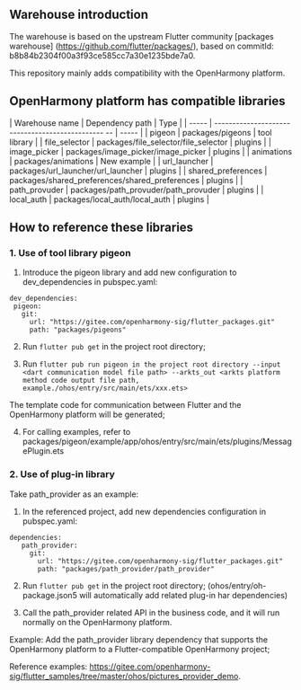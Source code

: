 ## Warehouse introduction

The warehouse is based on the upstream Flutter community [packages warehouse] (https://github.com/flutter/packages/), based on commitId: b8b84b2304f00a3f93ce585cc7a30e1235bde7a0.

This repository mainly adds compatibility with the OpenHarmony platform.

## OpenHarmony platform has compatible libraries

| Warehouse name | Dependency path | Type |
| ----- | ----------------------------------------------- -- | ----- |
| pigeon | packages/pigeons | tool library |
| file_selector | packages/file_selector/file_selector | plugins |
| image_picker | packages/image_picker/image_picker | plugins |
| animations | packages/animations | New example |
| url_launcher | packages/url_launcher/url_launcher | plugins |
| shared_preferences | packages/shared_preferences/shared_preferences | plugins |
| path_provuder | packages/path_provuder/path_provuder | plugins |
| local_auth | packages/local_auth/local_auth | plugins |
    
## How to reference these libraries

### 1. Use of tool library pigeon

1. Introduce the pigeon library and add new configuration to dev_dependencies in pubspec.yaml:
  ```
dev_dependencies:
   pigeon:
     git:
       url: "https://gitee.com/openharmony-sig/flutter_packages.git"
       path: "packages/pigeons"
  ```
2. Run `flutter pub get` in the project root directory;

3. Run `flutter pub run pigeon in the project root directory --input <dart communication model file path> --arkts_out <arkts platform method code output file path, example./ohos/entry/src/main/ets/xxx.ets> `

  The template code for communication between Flutter and the OpenHarmony platform will be generated;

4. For calling examples, refer to packages/pigeon/example/app/ohos/entry/src/main/ets/plugins/MessagePlugin.ets

### 2. Use of plug-in library

Take path_provider as an example:
1. In the referenced project, add new dependencies configuration in pubspec.yaml:
```
dependencies:
   path_provider:
     git:
       url: "https://gitee.com/openharmony-sig/flutter_packages.git"
       path: "packages/path_provider/path_provider"
```

2. Run `flutter pub get` in the project root directory; (ohos/entry/oh-package.json5 will automatically add related plug-in har dependencies)

3. Call the path_provider related API in the business code, and it will run normally on the OpenHarmony platform.

Example: Add the path_provider library dependency that supports the OpenHarmony platform to a Flutter-compatible OpenHarmony project;

Reference examples: https://gitee.com/openharmony-sig/flutter_samples/tree/master/ohos/pictures_provider_demo.